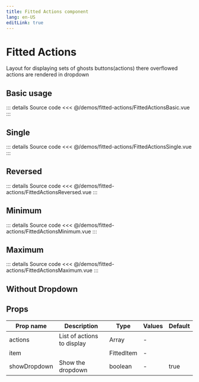 ```yaml
---
title: Fitted Actions component
lang: en-US
editLink: true
---
```


# Fitted Actions

Layout for displaying sets of ghosts buttons(actions) there overflowed actions are rendered in dropdown

## Basic usage

<FittedActionsBasic />

::: details Source code
<<< @/demos/fitted-actions/FittedActionsBasic.vue
:::

## Single

<FittedActionsSingle />

::: details Source code
<<< @/demos/fitted-actions/FittedActionsSingle.vue
:::

## Reversed

<FittedActionsReversed />

::: details Source code
<<< @/demos/fitted-actions/FittedActionsReversed.vue
:::

## Minimum

<FittedActionsMinimum />

::: details Source code
<<< @/demos/fitted-actions/FittedActionsMinimum.vue
:::

## Maximum

<FittedActionsMaximum />

::: details Source code
<<< @/demos/fitted-actions/FittedActionsMaximum.vue
:::

## Without Dropdown

<FittedActionsWithoutDropdown />

## Props

| Prop name    | Description                | Type       | Values | Default |
| ------------ | -------------------------- | ---------- | ------ | ------- |
| actions      | List of actions to display | Array      | -      |         |
| item         |                            | FittedItem | -      |         |
| showDropdown | Show the dropdown          | boolean    | -      | true    |
